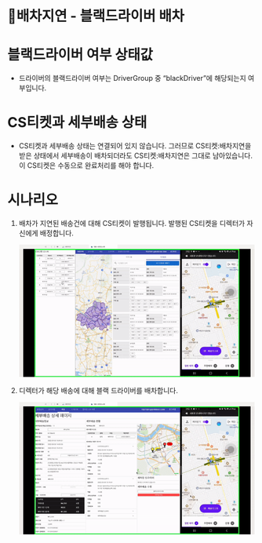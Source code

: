 # 🎣배차지연 - 블랙드라이버 배차

# 블랙드라이버 여부 상태값

- 드라이버의 블랙드라이버 여부는 DriverGroup 중 “blackDriver”에 해당되는지 여부입니다.

# CS티켓과 세부배송 상태

- CS티켓과 세부배송 상태는 연결되어 있지 않습니다. 그러므로 CS티켓:배차지연을 받은 상태에서 세부배송이 배차되더라도 CS티켓:배차지연은 그대로 남아있습니다. 이 CS티켓은 수동으로 완료처리를 해야 합니다.

# 시나리오

1. 배차가 지연된 배송건에 대해 CS티켓이 발행됩니다. 발행된 CS티켓을 디렉터가 자신에게 배정합니다.
    
    ![cs티켓을 디렉터가 자신에게 배정함](../assets/barogo__black_driver_001_csticket_assign.gif)
    
2. 디렉터가 해당 배송에 대해 블랙 드라이버를 배차합니다.
    
    ![디렉터가 배송에 블랙드라이버를 배차함](../assets/barogo__black_driver_002_recommend_black_driver.gif)